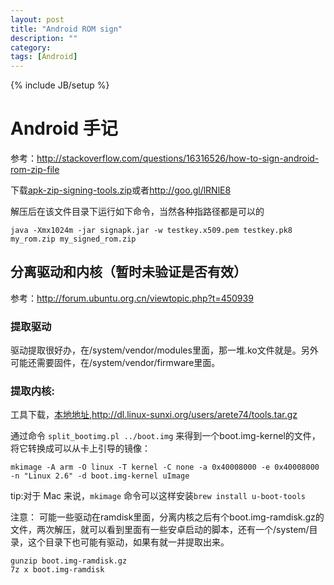 ```yaml
---
layout: post
title: "Android ROM sign"
description: ""
category: 
tags: [Android]
---
```

{% include JB/setup %}

# Android 手记
参考：<http://stackoverflow.com/questions/16316526/how-to-sign-android-rom-zip-file>

下载[apk-zip-signing-tools.zip](/soft/apk-zip-signing-tools.zip)或者<http://goo.gl/lRNlE8>

解压后在该文件目录下运行如下命令，当然各种指路径都是可以的

    java -Xmx1024m -jar signapk.jar -w testkey.x509.pem testkey.pk8 my_rom.zip my_signed_rom.zip

## 分离驱动和内核（暂时未验证是否有效）
参考：<http://forum.ubuntu.org.cn/viewtopic.php?t=450939>

### 提取驱动
驱动提取很好办，在/system/vendor/modules里面，那一堆.ko文件就是。另外可能还需要固件，在/system/vendor/firmware里面。

### 提取内核:

工具下载，[本地地址](/soft/tools.tar.gz),<http://dl.linux-sunxi.org/users/arete74/tools.tar.gz>

通过命令 `split_bootimg.pl ../boot.img` 来得到一个boot.img-kernel的文件，将它转换成可以从卡上引导的镜像：

    mkimage -A arm -O linux -T kernel -C none -a 0x40008000 -e 0x40008000 -n "Linux 2.6" -d boot.img-kernel uImage

tip:对于 Mac 来说，`mkimage` 命令可以这样安装`brew install u-boot-tools`

注意：
可能一些驱动在ramdisk里面，分离内核之后有个boot.img-ramdisk.gz的文件，两次解压，就可以看到里面有一些安卓启动的脚本，还有一个/system/目录，这个目录下也可能有驱动，如果有就一并提取出来。

    gunzip boot.img-ramdisk.gz
    7z x boot.img-ramdisk


